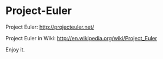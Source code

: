 Project-Euler
=============

Project Euler: http://projecteuler.net/

Project Euler in Wiki: http://en.wikipedia.org/wiki/Project_Euler

Enjoy it.
